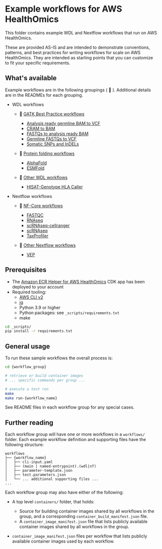 # Example workflows for AWS HealthOmics

This folder contains example WDL and Nextflow workflows that run on AWS HealthOmics.

These are provided AS-IS and are intended to demonstrate conventions, patterns, and best practices for writing workflows for scale on AWS HealthOmics. They are intended as starting points that you can customize to fit your specific requirements.

## What's available

Example workflows are in the following groupings ( :open_file_folder: ). Additional details are in the READMEs for each grouping.

- WDL workflows
  - :open_file_folder: [GATK Best Practice workflows](./gatk-best-practices/)
    - [Analysis ready germline BAM to VCF](./gatk-best-practices/workflows/analysis-ready-germline-bam-to-vcf/)
    - [CRAM to BAM](./gatk-best-practices/workflows/cram-to-bam/)
    - [FASTQs to analysis ready BAM](./gatk-best-practices/workflows/fastqs-to-analysis-ready-bam/)
    - [Germline FASTQs to VCF](./gatk-best-practices/workflows/germline-fastqs-to-vcf/)
    - [Somatic SNPs and InDELs](./gatk-best-practices/workflows/somatic-snps-and-indels/)

  - :open_file_folder: [Protein folding workflows](./protein-folding/)
    - [AlphaFold](./protein-folding/workflows/alphafold/)
    - [ESMFold](./protein-folding/workflows/esmfold/)

  - :open_file_folder: [Other WDL workflows](./other_WDL/)
    - [HISAT-Genotype HLA Caller](./other_WDL/workflows/HISAT-genotype/)
 
- Nextflow workflows
  - :open_file_folder: [NF-Core workflows](./nf-core/)
    - [FASTQC](./nf-core/workflows/fastqc/)
    - [RNAseq](./nf-core/workflows/rnaseq/)
    - [scRNAseq-cellranger](./nf-core/workflows/scrnaseq-cellranger/)
    - [scRNAseq](./nf-core/workflows/scrnaseq/)
    - [TaxProfiler](./nf-core/workflows/taxprofiler/)

  - :open_file_folder: [Other Nextflow workflows](./other_nextflow/)
    - [VEP](./other_nextflow/workflows/vep/)

## Prerequisites
- The [Amazon ECR Helper for AWS HealthOmics](https://github.com/aws-samples/amazon-ecr-helper-for-aws-healthomics) CDK app has been deployed to your account
- Required tooling:
    - [AWS CLI v2](https://aws.amazon.com/cli/)
    - [jq](https://stedolan.github.io/jq/)
    - Python 3.9 or higher
    - Python packages: see `_scripts/requirements.txt`
    - make

```bash
cd _scripts/
pip install -r requirements.txt
```

## General usage

To run these sample workflows the overall process is:

```bash
cd {workflow_group}

# retrieve or build container images
# ... specific commands per group ...

# execute a test run
make
make run-{workflow_name}
```

See README files in each workflow group for any special cases.


## Further reading

Each workflow group will have one or more workflows in a `workflows/` folder. Each example workflow definition and supporting files have the following structure:

```text
workflows
├── {workflow_name}
│   ├── cli-input.yaml
│   ├── (main | named-entrypoint).(wdl|nf)
│   ├── parameter-template.json
│   ├── test.parameters.json
│   └── ... additional supporting files ...
...
```

Each workflow group may also have either of the following:

- A top level `containers/` folder, that holds:
    - Source for building container images shared by all workflows in the group, and a corresponding `container_build_manifest.json` file.
    - A `container_image_manifest.json` file that lists publicly available container images shared by all workflows in the group.

- `container_image_manifest.json` files per workflow that lists publicly available container images used by each workflow.
